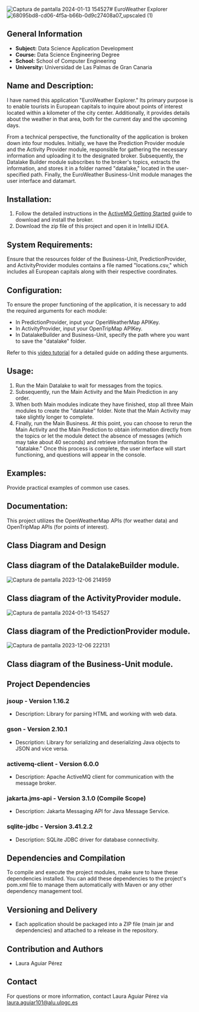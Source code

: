 ![Captura de pantalla 2024-01-13 154527](https://github.com/Lauuaguiar/Weather2/assets/145450311/3c2c3b83-7f44-4c6c-9f1b-0bffe357be39)# EuroWeather Explorer
![68095bd8-cd06-4f5a-b66b-0d9c27408a07_upscaled (1)](https://github.com/Lauuaguiar/Weather2/assets/145450311/4b431967-b1c9-47ef-8883-74efe00111a5)

## General Information
- **Subject:** Data Science Application Development
- **Course:** Data Science Engineering Degree
- **School:** School of Computer Engineering
- **University:** Universidad de Las Palmas de Gran Canaria

## Name and Description:

I have named this application "EuroWeather Explorer." Its primary purpose is to enable tourists in European capitals to inquire about points of interest located within a kilometer of the city center. Additionally, it provides details about the weather in that area, both for the current day and the upcoming days.

From a technical perspective, the functionality of the application is broken down into four modules. Initially, we have the Prediction Provider module and the Activity Provider module, responsible for gathering the necessary information and uploading it to the designated broker. Subsequently, the Datalake Builder module subscribes to the broker's topics, extracts the information, and stores it in a folder named "datalake," located in the user-specified path. Finally, the EuroWeather Business-Unit module manages the user interface and datamart.

## Installation:

1. Follow the detailed instructions in the [ActiveMQ Getting Started](https://activemq.apache.org/getting-started) guide to download and install the broker.
2. Download the zip file of this project and open it in IntelliJ IDEA.

## System Requirements:

Ensure that the resources folder of the Business-Unit, PredictionProvider, and ActivityProvider modules contains a file named "locations.csv," which includes all European capitals along with their respective coordinates.

## Configuration:

To ensure the proper functioning of the application, it is necessary to add the required arguments for each module:
- In PredictionProvider, input your OpenWeatherMap APIKey.
- In ActivityProvider, input your OpenTripMap APIKey.
- In DatalakeBuilder and Business-Unit, specify the path where you want to save the "datalake" folder.

Refer to this [video tutorial]() for a detailed guide on adding these arguments.

## Usage:

1. Run the Main Datalake to wait for messages from the topics.
2. Subsequently, run the Main Activity and the Main Prediction in any order.
3. When both Main modules indicate they have finished, stop all three Main modules to create the "datalake" folder. Note that the Main Activity may take slightly longer to complete.
4. Finally, run the Main Business. At this point, you can choose to rerun the Main Activity and the Main Prediction to obtain information directly from the topics or let the module detect the absence of messages (which may take about 40 seconds) and retrieve information from the "datalake." Once this process is complete, the user interface will start functioning, and questions will appear in the console.

## Examples:

Provide practical examples of common use cases.

## Documentation:

This project utilizes the OpenWeatherMap APIs (for weather data) and OpenTripMap APIs (for points of interest).

## Class Diagram and Design

## Class diagram of the DatalakeBuilder module.
![Captura de pantalla 2023-12-06 214959](https://github.com/Lauuaguiar/Weather2/assets/145450311/db9a6925-0879-4457-83d9-f2c85f055859)


## Class diagram of the ActivityProvider module.
![Captura de pantalla 2024-01-13 154527](https://github.com/Lauuaguiar/Weather2/assets/145450311/ccd941a7-6130-4a3f-b846-385018805a1c)


## Class diagram of the PredictionProvider module.
![Captura de pantalla 2023-12-06 222131](https://github.com/Lauuaguiar/Weather2/assets/145450311/e26dd6bf-5d43-4ea0-8331-952d9261a0bc)


## Class diagram of the Business-Unit module.


## Project Dependencies

### jsoup - Version 1.16.2
- Description: Library for parsing HTML and working with web data.

### gson - Version 2.10.1
- Description: Library for serializing and deserializing Java objects to JSON and vice versa.

### activemq-client - Version 6.0.0
- Description: Apache ActiveMQ client for communication with the message broker.

### jakarta.jms-api - Version 3.1.0 (Compile Scope)
- Description: Jakarta Messaging API for Java Message Service.

### sqlite-jdbc - Version 3.41.2.2
- Description: SQLite JDBC driver for database connectivity.

## Dependencies and Compilation

To compile and execute the project modules, make sure to have these dependencies installed. You can add these dependencies to the project's pom.xml file to manage them automatically with Maven or any other dependency management tool.

## Versioning and Delivery
- Each application should be packaged into a ZIP file (main jar and dependencies) and attached to a release in the repository.

## Contribution and Authors
- Laura Aguiar Pérez

## Contact
For questions or more information, contact Laura Aguiar Pérez via laura.aguiar101@alu.ulpgc.es
